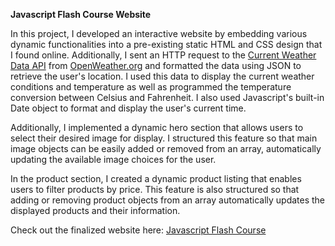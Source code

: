 <b> Javascript Flash Course Website </b>

In this project, I developed an interactive website by embedding various dynamic functionalities into a pre-existing static HTML and CSS design that I found online. Additionally, I sent an HTTP request to the <a href="https://openweathermap.org/current"> Current Weather Data API</a> from <a href="https://openweathermap.org/">OpenWeather.org</a> and formatted the data using JSON to retrieve the user's location. I used this data to display the current weather conditions and temperature as well as programmed the temperature conversion between Celsius and Fahrenheit. I also used Javascript's built-in Date object to format and display the user's current time. 

Additionally, I implemented a dynamic hero section that allows users to select their desired image for display. I structured this feature so that main image objects can be easily added or removed from an array, automatically updating the available image choices for the user.

In the product section, I created a dynamic product listing that enables users to filter products by price. This feature is also structured so that adding or removing product objects from an array automatically updates the displayed products and their information.

Check out the finalized website here: <a href="https://awiekerson.github.io/JavascriptFlashCourse/">Javascript Flash Course</a>


